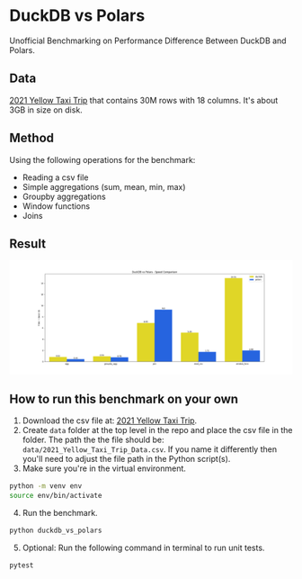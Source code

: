 # DuckDB vs Polars
Unofficial Benchmarking on Performance Difference Between DuckDB and Polars.

## Data
[2021 Yellow Taxi Trip](https://data.cityofnewyork.us/Transportation/2021-Yellow-Taxi-Trip-Data/m6nq-qud6/about_data) that contains 30M rows with 18 columns. It's about 3GB in size on disk. 

## Method
Using the following operations for the benchmark:
- Reading a csv file
- Simple aggregations (sum, mean, min, max)
- Groupby aggregations
- Window functions
- Joins

## Result 
![output](./output.png)

## How to run this benchmark on your own
1. Download the csv file at: [2021 Yellow Taxi Trip](https://data.cityofnewyork.us/Transportation/2021-Yellow-Taxi-Trip-Data/m6nq-qud6/about_data).
2. Create `data` folder at the top level in the repo and place the csv file in the folder. The path the the file should be: `data/2021_Yellow_Taxi_Trip_Data.csv`. If you name it differently then you'll need to adjust the file path in the Python script(s).
3. Make sure you're in the virtual environment. 
```bash
python -m venv env
source env/bin/activate
```
4. Run the benchmark.
```bash
python duckdb_vs_polars
```
5. Optional: Run the following command in terminal to run unit tests. 
```bash
pytest
```

